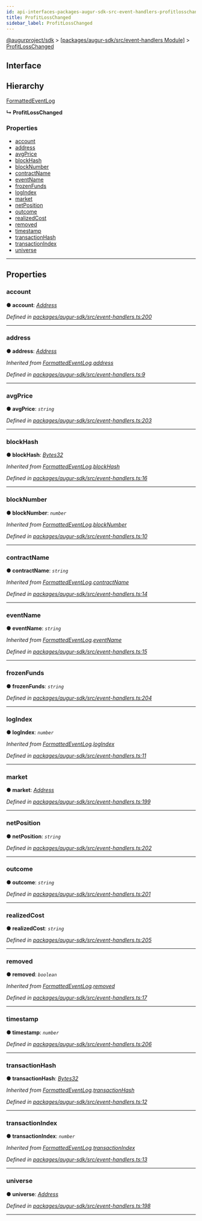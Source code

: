 ```yaml
---
id: api-interfaces-packages-augur-sdk-src-event-handlers-profitlosschanged
title: ProfitLossChanged
sidebar_label: ProfitLossChanged
---
```


[@augurproject/sdk](api-readme.md) > [[packages/augur-sdk/src/event-handlers Module]](api-modules-packages-augur-sdk-src-event-handlers-module.md) > [ProfitLossChanged](api-interfaces-packages-augur-sdk-src-event-handlers-profitlosschanged.md)

## Interface

## Hierarchy

 [FormattedEventLog](api-interfaces-packages-augur-sdk-src-event-handlers-formattedeventlog.md)

**↳ ProfitLossChanged**

### Properties

* [account](api-interfaces-packages-augur-sdk-src-event-handlers-profitlosschanged.md#account)
* [address](api-interfaces-packages-augur-sdk-src-event-handlers-profitlosschanged.md#address)
* [avgPrice](api-interfaces-packages-augur-sdk-src-event-handlers-profitlosschanged.md#avgprice)
* [blockHash](api-interfaces-packages-augur-sdk-src-event-handlers-profitlosschanged.md#blockhash)
* [blockNumber](api-interfaces-packages-augur-sdk-src-event-handlers-profitlosschanged.md#blocknumber)
* [contractName](api-interfaces-packages-augur-sdk-src-event-handlers-profitlosschanged.md#contractname)
* [eventName](api-interfaces-packages-augur-sdk-src-event-handlers-profitlosschanged.md#eventname)
* [frozenFunds](api-interfaces-packages-augur-sdk-src-event-handlers-profitlosschanged.md#frozenfunds)
* [logIndex](api-interfaces-packages-augur-sdk-src-event-handlers-profitlosschanged.md#logindex)
* [market](api-interfaces-packages-augur-sdk-src-event-handlers-profitlosschanged.md#market)
* [netPosition](api-interfaces-packages-augur-sdk-src-event-handlers-profitlosschanged.md#netposition)
* [outcome](api-interfaces-packages-augur-sdk-src-event-handlers-profitlosschanged.md#outcome)
* [realizedCost](api-interfaces-packages-augur-sdk-src-event-handlers-profitlosschanged.md#realizedcost)
* [removed](api-interfaces-packages-augur-sdk-src-event-handlers-profitlosschanged.md#removed)
* [timestamp](api-interfaces-packages-augur-sdk-src-event-handlers-profitlosschanged.md#timestamp)
* [transactionHash](api-interfaces-packages-augur-sdk-src-event-handlers-profitlosschanged.md#transactionhash)
* [transactionIndex](api-interfaces-packages-augur-sdk-src-event-handlers-profitlosschanged.md#transactionindex)
* [universe](api-interfaces-packages-augur-sdk-src-event-handlers-profitlosschanged.md#universe)

---

## Properties

<a id="account"></a>

###  account

**● account**: *[Address](api-modules-packages-augur-sdk-src-event-handlers-module.md#address)*

*Defined in [packages/augur-sdk/src/event-handlers.ts:200](https://github.com/AugurProject/augur/blob/b4365d6894/packages/augur-sdk/src/event-handlers.ts#L200)*

___
<a id="address"></a>

###  address

**● address**: *[Address](api-modules-packages-augur-sdk-src-event-handlers-module.md#address)*

*Inherited from [FormattedEventLog](api-interfaces-packages-augur-sdk-src-event-handlers-formattedeventlog.md).[address](api-interfaces-packages-augur-sdk-src-event-handlers-formattedeventlog.md#address)*

*Defined in [packages/augur-sdk/src/event-handlers.ts:9](https://github.com/AugurProject/augur/blob/b4365d6894/packages/augur-sdk/src/event-handlers.ts#L9)*

___
<a id="avgprice"></a>

###  avgPrice

**● avgPrice**: *`string`*

*Defined in [packages/augur-sdk/src/event-handlers.ts:203](https://github.com/AugurProject/augur/blob/b4365d6894/packages/augur-sdk/src/event-handlers.ts#L203)*

___
<a id="blockhash"></a>

###  blockHash

**● blockHash**: *[Bytes32](api-modules-packages-augur-sdk-src-event-handlers-module.md#bytes32)*

*Inherited from [FormattedEventLog](api-interfaces-packages-augur-sdk-src-event-handlers-formattedeventlog.md).[blockHash](api-interfaces-packages-augur-sdk-src-event-handlers-formattedeventlog.md#blockhash)*

*Defined in [packages/augur-sdk/src/event-handlers.ts:16](https://github.com/AugurProject/augur/blob/b4365d6894/packages/augur-sdk/src/event-handlers.ts#L16)*

___
<a id="blocknumber"></a>

###  blockNumber

**● blockNumber**: *`number`*

*Inherited from [FormattedEventLog](api-interfaces-packages-augur-sdk-src-event-handlers-formattedeventlog.md).[blockNumber](api-interfaces-packages-augur-sdk-src-event-handlers-formattedeventlog.md#blocknumber)*

*Defined in [packages/augur-sdk/src/event-handlers.ts:10](https://github.com/AugurProject/augur/blob/b4365d6894/packages/augur-sdk/src/event-handlers.ts#L10)*

___
<a id="contractname"></a>

###  contractName

**● contractName**: *`string`*

*Inherited from [FormattedEventLog](api-interfaces-packages-augur-sdk-src-event-handlers-formattedeventlog.md).[contractName](api-interfaces-packages-augur-sdk-src-event-handlers-formattedeventlog.md#contractname)*

*Defined in [packages/augur-sdk/src/event-handlers.ts:14](https://github.com/AugurProject/augur/blob/b4365d6894/packages/augur-sdk/src/event-handlers.ts#L14)*

___
<a id="eventname"></a>

###  eventName

**● eventName**: *`string`*

*Inherited from [FormattedEventLog](api-interfaces-packages-augur-sdk-src-event-handlers-formattedeventlog.md).[eventName](api-interfaces-packages-augur-sdk-src-event-handlers-formattedeventlog.md#eventname)*

*Defined in [packages/augur-sdk/src/event-handlers.ts:15](https://github.com/AugurProject/augur/blob/b4365d6894/packages/augur-sdk/src/event-handlers.ts#L15)*

___
<a id="frozenfunds"></a>

###  frozenFunds

**● frozenFunds**: *`string`*

*Defined in [packages/augur-sdk/src/event-handlers.ts:204](https://github.com/AugurProject/augur/blob/b4365d6894/packages/augur-sdk/src/event-handlers.ts#L204)*

___
<a id="logindex"></a>

###  logIndex

**● logIndex**: *`number`*

*Inherited from [FormattedEventLog](api-interfaces-packages-augur-sdk-src-event-handlers-formattedeventlog.md).[logIndex](api-interfaces-packages-augur-sdk-src-event-handlers-formattedeventlog.md#logindex)*

*Defined in [packages/augur-sdk/src/event-handlers.ts:11](https://github.com/AugurProject/augur/blob/b4365d6894/packages/augur-sdk/src/event-handlers.ts#L11)*

___
<a id="market"></a>

###  market

**● market**: *[Address](api-modules-packages-augur-sdk-src-event-handlers-module.md#address)*

*Defined in [packages/augur-sdk/src/event-handlers.ts:199](https://github.com/AugurProject/augur/blob/b4365d6894/packages/augur-sdk/src/event-handlers.ts#L199)*

___
<a id="netposition"></a>

###  netPosition

**● netPosition**: *`string`*

*Defined in [packages/augur-sdk/src/event-handlers.ts:202](https://github.com/AugurProject/augur/blob/b4365d6894/packages/augur-sdk/src/event-handlers.ts#L202)*

___
<a id="outcome"></a>

###  outcome

**● outcome**: *`string`*

*Defined in [packages/augur-sdk/src/event-handlers.ts:201](https://github.com/AugurProject/augur/blob/b4365d6894/packages/augur-sdk/src/event-handlers.ts#L201)*

___
<a id="realizedcost"></a>

###  realizedCost

**● realizedCost**: *`string`*

*Defined in [packages/augur-sdk/src/event-handlers.ts:205](https://github.com/AugurProject/augur/blob/b4365d6894/packages/augur-sdk/src/event-handlers.ts#L205)*

___
<a id="removed"></a>

###  removed

**● removed**: *`boolean`*

*Inherited from [FormattedEventLog](api-interfaces-packages-augur-sdk-src-event-handlers-formattedeventlog.md).[removed](api-interfaces-packages-augur-sdk-src-event-handlers-formattedeventlog.md#removed)*

*Defined in [packages/augur-sdk/src/event-handlers.ts:17](https://github.com/AugurProject/augur/blob/b4365d6894/packages/augur-sdk/src/event-handlers.ts#L17)*

___
<a id="timestamp"></a>

###  timestamp

**● timestamp**: *`number`*

*Defined in [packages/augur-sdk/src/event-handlers.ts:206](https://github.com/AugurProject/augur/blob/b4365d6894/packages/augur-sdk/src/event-handlers.ts#L206)*

___
<a id="transactionhash"></a>

###  transactionHash

**● transactionHash**: *[Bytes32](api-modules-packages-augur-sdk-src-event-handlers-module.md#bytes32)*

*Inherited from [FormattedEventLog](api-interfaces-packages-augur-sdk-src-event-handlers-formattedeventlog.md).[transactionHash](api-interfaces-packages-augur-sdk-src-event-handlers-formattedeventlog.md#transactionhash)*

*Defined in [packages/augur-sdk/src/event-handlers.ts:12](https://github.com/AugurProject/augur/blob/b4365d6894/packages/augur-sdk/src/event-handlers.ts#L12)*

___
<a id="transactionindex"></a>

###  transactionIndex

**● transactionIndex**: *`number`*

*Inherited from [FormattedEventLog](api-interfaces-packages-augur-sdk-src-event-handlers-formattedeventlog.md).[transactionIndex](api-interfaces-packages-augur-sdk-src-event-handlers-formattedeventlog.md#transactionindex)*

*Defined in [packages/augur-sdk/src/event-handlers.ts:13](https://github.com/AugurProject/augur/blob/b4365d6894/packages/augur-sdk/src/event-handlers.ts#L13)*

___
<a id="universe"></a>

###  universe

**● universe**: *[Address](api-modules-packages-augur-sdk-src-event-handlers-module.md#address)*

*Defined in [packages/augur-sdk/src/event-handlers.ts:198](https://github.com/AugurProject/augur/blob/b4365d6894/packages/augur-sdk/src/event-handlers.ts#L198)*

___

